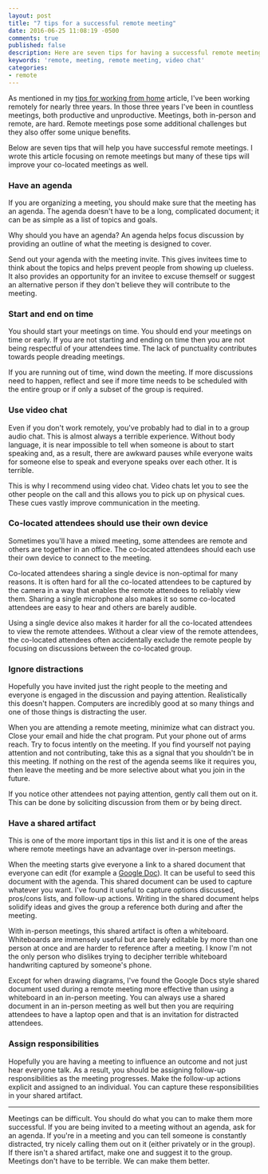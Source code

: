 ```yaml
---
layout: post
title: "7 tips for a successful remote meeting"
date: 2016-06-25 11:08:19 -0500
comments: true
published: false
description: Here are seven tips for having a successful remote meeting.
keywords: 'remote, meeting, remote meeting, video chat'
categories: 
- remote
---
```


As mentioned in my
[tips for working from home](/blog/2016/06/14/tips-for-working-from-home/)
article, I've been working remotely for nearly three years. In those
three years I've been in countless meetings, both productive and
unproductive. Meetings, both in-person and remote, are hard. Remote
meetings pose some additional challenges but they also offer some
unique benefits.

Below are seven tips that will help you have successful remote
meetings. I wrote this article focusing on remote meetings but many of
these tips will improve your co-located meetings as well.

### Have an agenda

If you are organizing a meeting, you should make sure that the meeting
has an agenda. The agenda doesn't have to be a long, complicated
document; it can be as simple as a list of topics and goals.

Why should you have an agenda? An agenda helps focus discussion by
providing an outline of what the meeting is designed to cover.

Send out your agenda with the meeting invite. This gives invitees time
to think about the topics and helps prevent people from showing up
clueless. It also provides an opportunity for an invitee to excuse
themself or suggest an alternative person if they don't believe they
will contribute to the meeting.

### Start and end on time

You should start your meetings on time. You should end your meetings
on time or early. If you are not starting and ending on time then you
are not being respectful of your attendees time. The lack of
punctuality contributes towards people dreading meetings.

If you are running out of time, wind down the meeting. If more
discussions need to happen, reflect and see if more time needs to be
scheduled with the entire group or if only a subset of the group is
required.

### Use video chat

Even if you don't work remotely, you've probably had to dial in to a
group audio chat. This is almost always a terrible experience. Without
body language, it is near impossible to tell when someone is about to
start speaking and, as a result, there are awkward pauses while
everyone waits for someone else to speak and everyone speaks over each
other. It is terrible.

This is why I recommend using video chat. Video chats let you to see
the other people on the call and this allows you to pick up on
physical cues. These cues vastly improve communication in the meeting.

### Co-located attendees should use their own device

Sometimes you'll have a mixed meeting, some attendees are remote and
others are together in an office. The co-located attendees should each
use their own device to connect to the meeting.

Co-located attendees sharing a single device is non-optimal for many
reasons. It is often hard for all the co-located attendees to be
captured by the camera in a way that enables the remote attendees to
reliably view them. Sharing a single microphone also makes it so some
co-located attendees are easy to hear and others are barely audible.

Using a single device also makes it harder for all the co-located
attendees to view the remote attendees. Without a clear view of the
remote attendees, the co-located attendees often accidentally exclude
the remote people by focusing on discussions between the co-located
group.

### Ignore distractions

Hopefully you have invited just the right people to the meeting and
everyone is engaged in the discussion and paying
attention. Realistically this doesn't happen. Computers are incredibly
good at so many things and one of those things is distracting the
user.

When you are attending a remote meeting, minimize what can distract
you. Close your email and hide the chat program. Put your phone out of
arms reach. Try to focus intently on the meeting. If you find yourself
not paying attention and not contributing, take this as a signal that
you shouldn't be in this meeting. If nothing on the rest of the agenda
seems like it requires you, then leave the meeting and be more
selective about what you join in the future.

If you notice other attendees not paying attention, gently call them
out on it. This can be done by soliciting discussion from them or by
being direct.
 
### Have a shared artifact

This is one of the more important tips in this list and it is one of
the areas where remote meetings have an advantage over in-person
meetings.

When the meeting starts give everyone a link to a shared document that
everyone can edit (for example a
[Google Doc](https://www.google.com/docs/about/)). It can be useful to
seed this document with the agenda. This shared document can be used
to capture whatever you want. I've found it useful to capture options
discussed, pros/cons lists, and follow-up actions. Writing in the
shared document helps solidify ideas and gives the group a reference
both during and after the meeting.

With in-person meetings, this shared artifact is often a
whiteboard. Whiteboards are immensely useful but are barely editable
by more than one person at once and are harder to reference after a
meeting. I know I'm not the only person who dislikes trying to
decipher terrible whiteboard handwriting captured by someone's phone.

Except for when drawing diagrams, I've found the Google Docs style
shared document used during a remote meeting more effective than using
a whiteboard in an in-person meeting. You can always use a shared
document in an in-person meeting as well but then you are requiring
attendees to have a laptop open and that is an invitation for
distracted attendees.

### Assign responsibilities

Hopefully you are having a meeting to influence an outcome and not
just hear everyone talk. As a result, you should be assigning
follow-up responsibilities as the meeting progresses. Make the
follow-up actions explicit and assigned to an individual. You can
capture these responsibilities in your shared artifact.

---

Meetings can be difficult. You should do what you can to make them
more successful. If you are being invited to a meeting without an
agenda, ask for an agenda. If you're in a meeting and you can tell
someone is constantly distracted, try nicely calling them out on it
(either privately or in the group). If there isn't a shared artifact,
make one and suggest it to the group. Meetings don't have to be
terrible. We can make them better.
